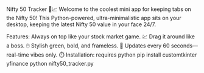 Nifty 50 Tracker 🤑📈
Welcome to the coolest mini app for keeping tabs on the Nifty 50!
This Python-powered, ultra-minimalistic app sits on your desktop, keeping the latest Nifty 50 value in your face 24/7.

Features:
Always on top like your stock market game. 💹
Drag it around like a boss. 🖱️
Stylish green, bold, and frameless. 💚
Updates every 60 seconds—real-time vibes only. ⏱️
Installation:
requires python
pip install customtkinter yfinance
python nifty50_tracker.py
